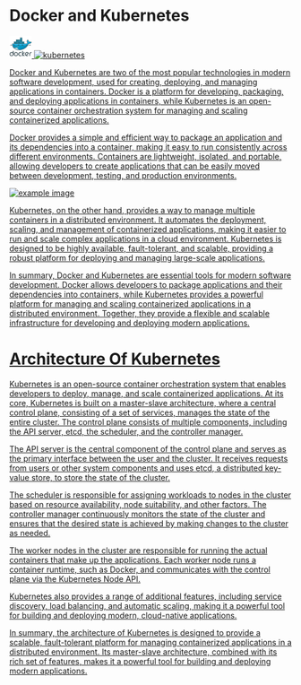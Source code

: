 # Docker and Kubernetes </a> <a href="https://www.docker.com/" target="_blank" rel="noreferrer">
<img src="https://raw.githubusercontent.com/devicons/devicon/master/icons/docker/docker-original-wordmark.svg" alt="docker" width="40" height="40"/> </a> <a href="https://kubernetes.io" target="_blank" rel="noreferrer">
<img src="https://www.vectorlogo.zone/logos/kubernetes/kubernetes-icon.svg" alt="kubernetes" width="40" height="40"/>


Docker and Kubernetes are two of the most popular technologies in modern software development, used for creating, deploying, and managing applications in containers. Docker is a platform for developing, packaging, and deploying applications in containers, while Kubernetes is an open-source container orchestration system for managing and scaling containerized applications.

Docker provides a simple and efficient way to package an application and its dependencies into a container, making it easy to run consistently across different environments. Containers are lightweight, isolated, and portable, allowing developers to create applications that can be easily moved between development, testing, and production environments.

<img src="https://user-images.githubusercontent.com/89149327/223526390-3b9ec39d-52f5-4ccd-b7fd-6f80bb0112f6.png" alt="example image" width="400">


Kubernetes, on the other hand, provides a way to manage multiple containers in a distributed environment. It automates the deployment, scaling, and management of containerized applications, making it easier to run and scale complex applications in a cloud environment. Kubernetes is designed to be highly available, fault-tolerant, and scalable, providing a robust platform for deploying and managing large-scale applications.

In summary, Docker and Kubernetes are essential tools for modern software development. Docker allows developers to package applications and their dependencies into containers, while Kubernetes provides a powerful platform for managing and scaling containerized applications in a distributed environment. Together, they provide a flexible and scalable infrastructure for developing and deploying modern applications.

# Architecture Of Kubernetes

Kubernetes is an open-source container orchestration system that enables developers to deploy, manage, and scale containerized applications. At its core, Kubernetes is built on a master-slave architecture, where a central control plane, consisting of a set of services, manages the state of the entire cluster. The control plane consists of multiple components, including the API server, etcd, the scheduler, and the controller manager.

The API server is the central component of the control plane and serves as the primary interface between the user and the cluster. It receives requests from users or other system components and uses etcd, a distributed key-value store, to store the state of the cluster.

The scheduler is responsible for assigning workloads to nodes in the cluster based on resource availability, node suitability, and other factors. The controller manager continuously monitors the state of the cluster and ensures that the desired state is achieved by making changes to the cluster as needed.

The worker nodes in the cluster are responsible for running the actual containers that make up the applications. Each worker node runs a container runtime, such as Docker, and communicates with the control plane via the Kubernetes Node API.

Kubernetes also provides a range of additional features, including service discovery, load balancing, and automatic scaling, making it a powerful tool for building and deploying modern, cloud-native applications.

In summary, the architecture of Kubernetes is designed to provide a scalable, fault-tolerant platform for managing containerized applications in a distributed environment. Its master-slave architecture, combined with its rich set of features, makes it a powerful tool for building and deploying modern applications.
